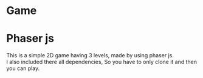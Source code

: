 # Game
<h1>Phaser js</h1>
This is a simple 2D game having 3 levels, made by using phaser js.<br>
I also included there all dependencies, So you have to only clone it and then you can play.
